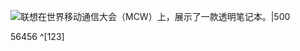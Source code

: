 ![联想在世界移动通信大会（MCW）上，展示了一款透明笔记本。|500](https://cdn.beekka.com/blogimg/asset/202402/bg2024022910.webp)

56456 ^[123]

